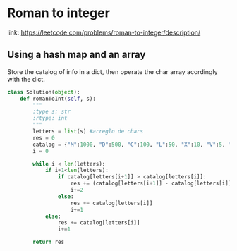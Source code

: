 # Roman to integer
link: https://leetcode.com/problems/roman-to-integer/description/

## Using a hash map and an array
Store the catalog of info in a dict, then operate the char array acordingly with the dict.

```Python
class Solution(object):
    def romanToInt(self, s):
        """
        :type s: str
        :rtype: int
        """
        letters = list(s) #arreglo de chars
        res = 0
        catalog = {"M":1000, "D":500, "C":100, "L":50, "X":10, "V":5, "I":1}
        i = 0

        while i < len(letters):
            if i+1<len(letters):
                if catalog[letters[i+1]] > catalog[letters[i]]:
                    res += (catalog[letters[i+1]] - catalog[letters[i]])
                    i+=2
                else:
                    res += catalog[letters[i]]
                    i+=1
            else:
                res += catalog[letters[i]]
                i+=1

        return res
```
